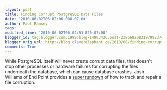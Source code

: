 ```yaml
---
layout: post
title: Finding Corrupt PostgreSQL Data Files
date: '2010-06-02T06:02:00.000-07:00'
author: Paul Ramsey
tags: 
modified_time: '2010-06-02T06:04:51.826-07:00'
blogger_id: tag:blogger.com,1999:blog-14903426.post-2386682083197092374
blogger_orig_url: http://blog.cleverelephant.ca/2010/06/finding-corrupt-postgresql-data-files.html
comments: True
---
```


While PostgreSQL itself will never create corrupt data files, that doesn't stop other processes or hardware failures for corrupting the files underneath the database, which can cause database crashes. Josh Williams of End Point provides a [super rundown](http://blog.endpoint.com/2010/06/tracking-down-database-corruption-with.html) of how to track and repair a file corruption.

